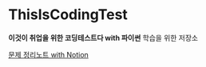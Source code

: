 # ThisIsCodingTest
**이것이 취업을 위한 코딩테스트다 with 파이썬** 학습을 위한 저장소

[문제 정리노트 with Notion](https://atoye1.notion.site/50826579b9a4427db2107a0b431135ab?v=079dbeb4430c403abd3ab7b1875982e3)
